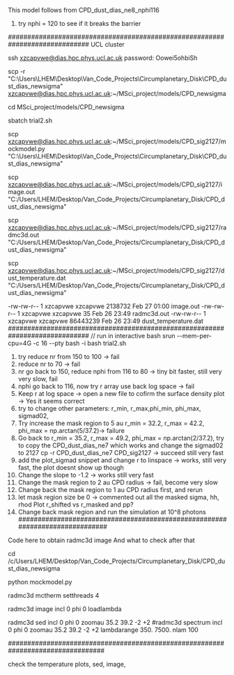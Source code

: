 This model follows from CPD_dust_dias_ne8_nphi116


1. try nphi = 120 to see if it breaks the barrier

#############################################################################
UCL cluster

ssh xzcapvwe@dias.hpc.phys.ucl.ac.uk 
password:  Oowei5ohbiSh

scp -r "C:\Users\LHEM\Desktop\Van_Code_Projects\Circumplanetary_Disk\CPD_dust_dias_newsigma" xzcapvwe@dias.hpc.phys.ucl.ac.uk:~/MSci_project/models/CPD_newsigma 


cd MSci_project/models/CPD_newsigma

sbatch trial2.sh

scp  xzcapvwe@dias.hpc.phys.ucl.ac.uk:~/MSci_project/models/CPD_sig2127/mockmodel.py "C:\Users\LHEM\Desktop\Van_Code_Projects\Circumplanetary_Disk\CPD_dust_dias_newsigma" 

scp xzcapvwe@dias.hpc.phys.ucl.ac.uk:~/MSci_project/models/CPD_sig2127/image.out "C:/Users/LHEM/Desktop/Van_Code_Projects/Circumplanetary_Disk/CPD_dust_dias_newsigma"


scp xzcapvwe@dias.hpc.phys.ucl.ac.uk:~/MSci_project/models/CPD_sig2127/radmc3d.out "C:/Users/LHEM/Desktop/Van_Code_Projects/Circumplanetary_Disk/CPD_dust_dias_newsigma"


scp xzcapvwe@dias.hpc.phys.ucl.ac.uk:~/MSci_project/models/CPD_sig2127/dust_temperature.dat "C:/Users/LHEM/Desktop/Van_Code_Projects/Circumplanetary_Disk/CPD_dust_dias_newsigma"





-rw-rw-r-- 1 xzcapvwe xzcapvwe  2138732 Feb 27 01:00 image.out
-rw-rw-r-- 1 xzcapvwe xzcapvwe       35 Feb 26 23:49 radmc3d.out
-rw-rw-r-- 1 xzcapvwe xzcapvwe 86443239 Feb 26 23:49 dust_temperature.dat
#############################################################################
// run in interactive bash
srun --mem-per-cpu=4G -c 16 --pty bash -i
bash trial2.sh


1. try reduce nr from 150 to 100  -> fail
2. reduce nr to 70  -> fail
3. nr go back to 150, reduce nphi from 116 to 80 -> tiny bit faster, still very very slow, fail
4. nphi go back to 116, now try r array use back log space -> fail 
5. Keep r at log space -> open a new file to cofirm the surface density plot -> Yes it seems correct
6. try to change other parameters: r_min, r_max,phi_min, phi_max, sigmad02, 
7. Try increase the mask region to 5 au 
    r_min = 32.2, r_max = 42.2, phi_max = np.arctan(5/37.2)-> failure
8. Go back to r_min = 35.2, r_max = 49.2, phi_max = np.arctan(2/37.2), try to copy the CPD_dust_dias_ne7 which works and change the sigmad02 to 2127 
    cp -r CPD_dust_dias_ne7 CPD_sig2127   -> succeed still very fast
9. add the plot_sigmad snippet and change r to linspace -> works, still very fast, the plot doesnt show up though
10. Change the slope to -1.2  -> works still very fast
11. Change the mask region to 2 au CPD radius -> fail, become very slow
12. Change back the mask region to 1 au CPD radius first, and rerun 
13. let mask region size be 0 -> commented out all the masked sigma, hh, rhod
Plot r_shifted vs r_masked and pp?
14. Change back mask region and run the simulation at 10^8 photons
#############################################################################

Code here to obtain radmc3d image
And what to check after that


cd /c/Users/LHEM/Desktop/Van_Code_Projects/Circumplanetary_Disk/CPD_dust_dias_newsigma

python mockmodel.py

radmc3d mctherm setthreads 4

radmc3d image incl 0 phi 0 loadlambda

radmc3d sed incl 0 phi 0 zoomau 35.2 39.2 -2 +2
#radmc3d spectrum incl 0 phi 0 zoomau 35.2 39.2 -2 +2 lambdarange 350. 7500. nlam 100

#################################################################################

check the temperature plots, sed, image, 
